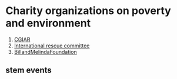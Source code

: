 # Charity organizations on poverty and environment

1. [CGIAR](https://www.cgiar.org/)
2. [International rescue committee](https://www.rescue.org/)
3. [BillandMelindaFoundation](https://www.gatesfoundation.org/)

## stem events

